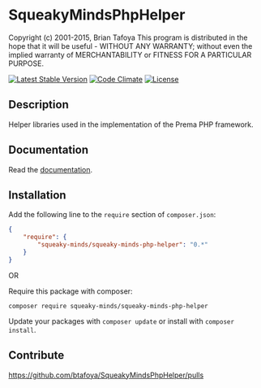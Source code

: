 # SqueakyMindsPhpHelper

Copyright (c) 2001-2015, Brian Tafoya
This program is distributed in the hope that it will be useful - WITHOUT ANY WARRANTY; without even the implied warranty of MERCHANTABILITY or FITNESS FOR A PARTICULAR PURPOSE.

[![Latest Stable Version](https://poser.pugx.org/squeaky-minds/squeaky-minds-php-helper/version)](https://packagist.org/packages/squeaky-minds/squeaky-minds-php-helper)
[![Code Climate](https://codeclimate.com/github/btafoya/SqueakyMindsPhpHelper/badges/gpa.svg)](https://codeclimate.com/github/btafoya/SqueakyMindsPhpHelper)
[![License](https://poser.pugx.org/squeaky-minds/squeaky-minds-php-helper/license.svg)](https://packagist.org/packages/squeaky-minds/squeaky-minds-php-helper)

## Description

Helper libraries used in the implementation of the Prema PHP framework.

## Documentation

Read the [documentation](http://htmlpreview.github.io/?https://github.com/btafoya/SqueakyMindsPhpHelper/blob/master/docs/index.html).

## Installation

Add the following line to the `require` section of `composer.json`:

```json
{
    "require": {
        "squeaky-minds/squeaky-minds-php-helper": "0.*"
    }
}
```

OR

Require this package with composer:
```
composer require squeaky-minds/squeaky-minds-php-helper
```

Update your packages with ```composer update``` or install with ```composer install```.

## Contribute

https://github.com/btafoya/SqueakyMindsPhpHelper/pulls